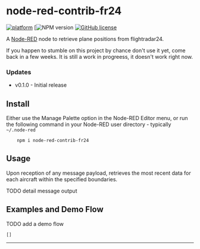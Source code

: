 # node-red-contrib-fr24

[![platform](https://img.shields.io/badge/platform-Node--RED-red)](https://nodered.org)
[![NPM version](https://badge.fury.io/js/node-red-contrib-fr24.svg)
[![GitHub license](https://img.shields.io/github/license/lsamaciel/node-red-contrib-fr24.svg)](https://github.com/lsamaciel/node-red-contrib-fr24/blob/master/LICENSE)

A <a href="https://nodered.org" target="mapinfo">Node-RED</a> node to retrieve plane positions from flightradar24.

If you happen to stumble on this project by chance don't use it yet, come back in a few weeks. It is still a work in progreess, it doesn't work right now.

### Updates

- v0.1.0 - Initial release

## Install

Either use the Manage Palette option in the Node-RED Editor menu, or run the following command in your Node-RED user directory - typically `~/.node-red`

        npm i node-red-contrib-fr24

## Usage

Upon reception of any message payload, retrieves the most recent data for each aircraft within the specified boundaries.

TODO detail message output

## Examples and Demo Flow

TODO add a demo flow

    []

---